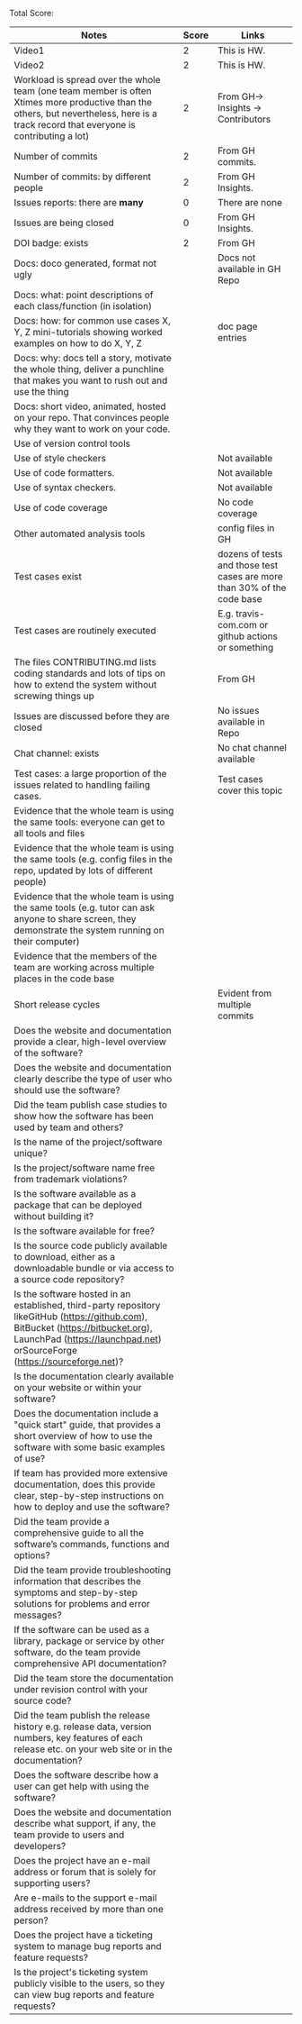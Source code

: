 Total Score:

| Notes                                                                                                                                                                                                           | Score | Links                                                                   |
| --------------------------------------------------------------------------------------------------------------------------------------------------------------------------------------------------------------- | ----- | ----------------------------------------------------------------------- |
| Video1                                                                                                                                                                                                          | 2     | This is HW.                                                             |
| Video2                                                                                                                                                                                                          | 2     | This is HW.                                                             |
| Workload is spread over the whole team (one team member is often Xtimes more productive than the others, but nevertheless, here is a track record that everyone is contributing a lot)                          |    2   | From GH-> Insights -> Contributors                                      |
| Number of commits                                                                                                                                                                                               |   2    | From GH commits.                                                        |
| Number of commits: by different people                                                                                                                                                                          |2       | From GH Insights.                                                       |
| Issues reports: there are **many**                                                                                                                                                                              |     0 | There are none                                                          |
| Issues are being closed                                                                                                                                                                                         |   0    | From GH Insights.                                                       |
| DOI badge: exists                                                                                                                                                                                               |     2  | From GH                                                                 |
| Docs: doco generated, format not ugly                                                                                                                                                                           |       | Docs not available in GH Repo                                           |
| Docs: what: point descriptions of each class/function (in isolation)                                                                                                                                            |       |
| Docs: how: for common use cases X, Y, Z mini-tutorials showing worked examples on how to do X, Y, Z                                                                                                             |       | doc page entries                                                        |
| Docs: why: docs tell a story, motivate the whole thing, deliver a punchline that makes you want to rush out and use the thing                                                                                   |       |
| Docs: short video, animated, hosted on your repo. That convinces people why they want to work on your code.                                                                                                     |       |
| Use of version control tools                                                                                                                                                                                    |       |
| Use of style checkers                                                                                                                                                                                           |       | Not available                                                           |
| Use of code formatters.                                                                                                                                                                                         |       | Not available                                                           |
| Use of syntax checkers.                                                                                                                                                                                         |       | Not available                                                           |
| Use of code coverage                                                                                                                                                                                            |       | No code coverage                                                        |
| Other automated analysis tools                                                                                                                                                                                  |       | config files in GH                                                      |
| Test cases exist                                                                                                                                                                                                |       | dozens of tests and those test cases are more than 30% of the code base |
| Test cases are routinely executed                                                                                                                                                                               |       | E.g. travis-com.com or github actions or something                      |
| The files CONTRIBUTING.md lists coding standards and lots of tips on how to extend the system without screwing things up                                                                                        |       | From GH                                                                 |
| Issues are discussed before they are closed                                                                                                                                                                     |       | No issues available in Repo                                             |
| Chat channel: exists                                                                                                                                                                                            |       | No chat channel available                                               |
| Test cases: a large proportion of the issues related to handling failing cases.                                                                                                                                 |       | Test cases cover this topic                                             |
| Evidence that the whole team is using the same tools: everyone can get to all tools and files                                                                                                                   |       |
| Evidence that the whole team is using the same tools (e.g. config files in the repo, updated by lots of different people)                                                                                       |       |
| Evidence that the whole team is using the same tools (e.g. tutor can ask anyone to share screen, they demonstrate the system running on their computer)                                                         |       |
| Evidence that the members of the team are working across multiple places in the code base                                                                                                                       |       |
| Short release cycles                                                                                                                                                                                            |       | Evident from multiple commits                                           |
| Does the website and documentation provide a clear, high-level overview of the software?                                                                                                                        |       |
| Does the website and documentation clearly describe the type of user who should use the software?                                                                                                               |       |
| Did the team publish case studies to show how the software has been used by team and others?                                                                                                                    |       |
| Is the name of the project/software unique?                                                                                                                                                                     |       |
| Is the project/software name free from trademark violations?                                                                                                                                                    |       |
| Is the software available as a package that can be deployed without building it?                                                                                                                                |       |
| Is the software available for free?                                                                                                                                                                             |       |
| Is the source code publicly available to download, either as a downloadable bundle or via access to a source code repository?                                                                                   |       |
| Is the software hosted in an established, third-party repository likeGitHub (https://github.com), BitBucket (https://bitbucket.org), LaunchPad (https://launchpad.net) orSourceForge (https://sourceforge.net)? |       |
| Is the documentation clearly available on your website or within your software?                                                                                                                                 |       |
| Does the documentation include a "quick start" guide, that provides a short overview of how to use the software with some basic examples of use?                                                                |       |
| If team has provided more extensive documentation, does this provide clear, step-by-step instructions on how to deploy and use the software?                                                                    |       |
| Did the team provide a comprehensive guide to all the software’s commands, functions and options?                                                                                                               |       |
| Did the team provide troubleshooting information that describes the symptoms and step-by-step solutions for problems and error messages?                                                                        |       |
| If the software can be used as a library, package or service by other software, do the team provide comprehensive API documentation?                                                                            |       |
| Did the team store the documentation under revision control with your source code?                                                                                                                              |       |
| Did the team publish the release history e.g. release data, version numbers, key features of each release etc. on your web site or in the documentation?                                                        |       |
| Does the software describe how a user can get help with using the software?                                                                                                                                     |       |
| Does the website and documentation describe what support, if any, the team provide to users and developers?                                                                                                     |       |
| Does the project have an e-mail address or forum that is solely for supporting users?                                                                                                                           |       |
| Are e-mails to the support e-mail address received by more than one person?                                                                                                                                     |       |
| Does the project have a ticketing system to manage bug reports and feature requests?                                                                                                                            |       |
| Is the project's ticketing system publicly visible to the users, so they can view bug reports and feature requests?                                                                                             |       |
